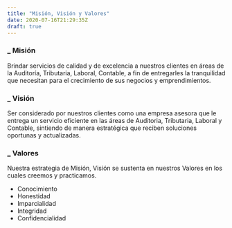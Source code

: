 ```yaml
---
title: "Misión, Visión y Valores"
date: 2020-07-16T21:29:35Z
draft: true
---
```



### _ Misión

Brindar servicios de calidad y de excelencia a nuestros clientes en áreas de la Auditoría, Tributaria, Laboral, Contable, a fin de entregarles la tranquilidad que necesitan para el crecimiento de sus negocios y emprendimientos.

### _ Visión

Ser considerado por nuestros clientes como una empresa asesora que le entrega un servicio eficiente en las áreas de Auditoria, Tributaria, Laboral y Contable, sintiendo de manera estratégica que reciben soluciones oportunas y actualizadas.

### _ Valores

Nuestra estrategia de Misión, Visión se sustenta en nuestros Valores en los cuales creemos y practicamos.

* Conocimiento
* Honestidad
* Imparcialidad
* Integridad
* Confidencialidad
